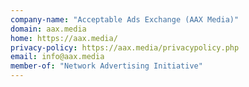 ```yaml
---
company-name: "Acceptable Ads Exchange (AAX Media)"
domain: aax.media
home: https://aax.media/
privacy-policy: https://aax.media/privacypolicy.php
email: info@aax.media
member-of: "Network Advertising Initiative"
---
```




